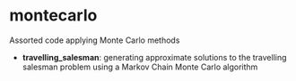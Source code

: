 montecarlo
==========

Assorted code applying Monte Carlo methods

* __travelling_salesman__: generating approximate solutions to the travelling salesman problem using a Markov Chain Monte Carlo algorithm
